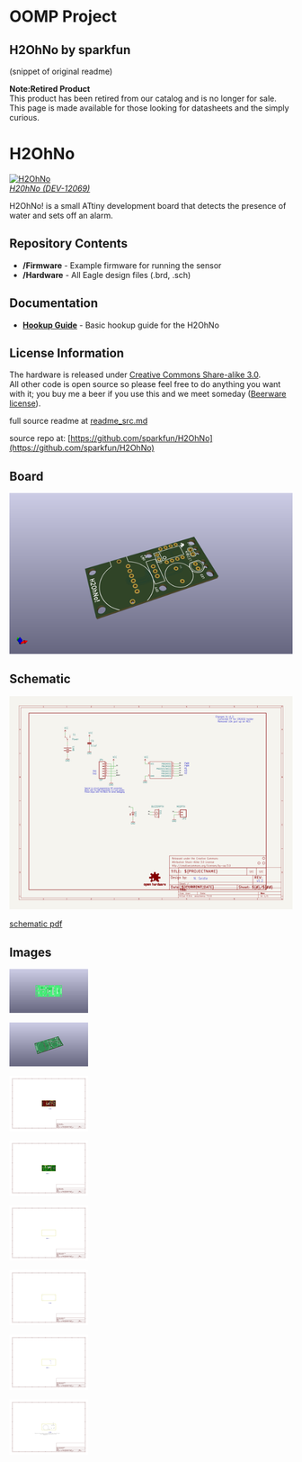 # OOMP Project  
## H2OhNo  by sparkfun  
  
(snippet of original readme)  
  
  
**Note:Retired Product**  
This product has been retired from our catalog and is no longer for sale. This page is made available for those looking for datasheets and the simply curious.  
  
H2OhNo  
======  
  
  
[![H2OhNo](https://dlnmh9ip6v2uc.cloudfront.net/images/products/1/2/0/6/9/12069-05_medium.jpg)   
*H20hNo (DEV-12069)*](https://www.sparkfun.com/products/12069)  
  
H2OhNo! is a small ATtiny development board that detects the presence of water and sets off an alarm.  
  
  
Repository Contents  
-------------------  
  
* **/Firmware** - Example firmware for running the sensor  
* **/Hardware** - All Eagle design files (.brd, .sch)  
  
  
Documentation  
-------------------  
* **[Hookup Guide](https://learn.sparkfun.com/tutorials/h2ohno)** - Basic hookup guide for the H2OhNo  
  
   
License Information  
-------------------  
The hardware is released under [Creative Commons Share-alike 3.0](http://creativecommons.org/licenses/by-sa/3.0/).    
All other code is open source so please feel free to do anything you want with it; you buy me a beer if you use this and we meet someday ([Beerware license](http://en.wikipedia.org/wiki/Beerware)).  
  
  full source readme at [readme_src.md](readme_src.md)  
  
source repo at: [https://github.com/sparkfun/H2OhNo](https://github.com/sparkfun/H2OhNo)  
## Board  
  
[![working_3d.png](working_3d_600.png)](working_3d.png)  
## Schematic  
  
[![working_schematic.png](working_schematic_600.png)](working_schematic.png)  
  
[schematic pdf](working_schematic.pdf)  
## Images  
  
[![working_3D_bottom.png](working_3D_bottom_140.png)](working_3D_bottom.png)  
  
[![working_3D_top.png](working_3D_top_140.png)](working_3D_top.png)  
  
[![working_assembly_page_01.png](working_assembly_page_01_140.png)](working_assembly_page_01.png)  
  
[![working_assembly_page_02.png](working_assembly_page_02_140.png)](working_assembly_page_02.png)  
  
[![working_assembly_page_03.png](working_assembly_page_03_140.png)](working_assembly_page_03.png)  
  
[![working_assembly_page_04.png](working_assembly_page_04_140.png)](working_assembly_page_04.png)  
  
[![working_assembly_page_05.png](working_assembly_page_05_140.png)](working_assembly_page_05.png)  
  
[![working_assembly_page_06.png](working_assembly_page_06_140.png)](working_assembly_page_06.png)  
